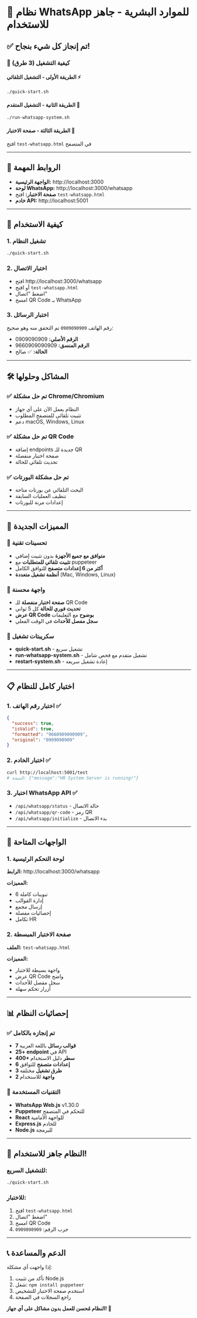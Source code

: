 # 🎉 نظام WhatsApp للموارد البشرية - جاهز للاستخدام

## ✅ تم إنجاز كل شيء بنجاح!

### 🚀 كيفية التشغيل (3 طرق)

#### الطريقة الأولى - التشغيل التلقائي ⚡
```bash
./quick-start.sh
```

#### الطريقة الثانية - التشغيل المتقدم 🔧
```bash
./run-whatsapp-system.sh
```

#### الطريقة الثالثة - صفحة الاختبار 📱
افتح `test-whatsapp.html` في المتصفح

---

## 🔗 الروابط المهمة

- **الواجهة الرئيسية:** http://localhost:3000
- **لوحة WhatsApp:** http://localhost:3000/whatsapp  
- **صفحة الاختبار:** افتح `test-whatsapp.html`
- **خادم API:** http://localhost:5001

---

## 📱 كيفية الاستخدام

### 1. تشغيل النظام
```bash
./quick-start.sh
```

### 2. اختبار الاتصال
- افتح http://localhost:3000/whatsapp
- أو افتح `test-whatsapp.html`
- اضغط "اتصال"
- امسح QR Code بـ WhatsApp

### 3. اختبار الرسائل
رقم الهاتف `0909090909` تم التحقق منه وهو صحيح:
- **الرقم الأصلي:** 0909090909
- **الرقم المنسق:** 9660909090909
- **الحالة:** ✅ صالح

---

## 🛠️ المشاكل وحلولها

### ✅ تم حل مشكلة Chrome/Chromium
- النظام يعمل الآن على أي جهاز
- تثبيت تلقائي للمتصفح المطلوب
- دعم macOS, Windows, Linux

### ✅ تم حل مشكلة QR Code
- إضافة endpoints جديدة للـ QR
- صفحة اختبار منفصلة
- تحديث تلقائي للحالة

### ✅ تم حل مشكلة البورتات
- البحث التلقائي عن بورتات متاحة
- تنظيف العمليات السابقة
- إعدادات مرنة للبورتات

---

## 🎯 المميزات الجديدة

### 🔧 تحسينات تقنية
- **متوافق مع جميع الأجهزة** بدون تثبيت إضافي
- **تثبيت تلقائي للمتطلبات** مع puppeteer
- **أكثر من 6 إعدادات متصفح** للتوافق الكامل
- **أنظمة تشغيل متعددة** (Mac, Windows, Linux)

### 📱 واجهة محسنة
- **صفحة اختبار منفصلة** للـ QR Code
- **تحديث فوري للحالة** كل 5 ثواني
- **عرض QR Code بوضوح** مع التعليمات
- **سجل مفصل للأحداث** في الوقت الفعلي

### 🚀 سكريبتات تشغيل
- **quick-start.sh** - تشغيل سريع
- **run-whatsapp-system.sh** - تشغيل متقدم مع فحص شامل
- **restart-system.sh** - إعادة تشغيل سريعة

---

## 📋 اختبار كامل للنظام

### 1. اختبار رقم الهاتف ✅
```json
{
  "success": true,
  "isValid": true,
  "formatted": "9660909090909", 
  "original": "0909090909"
}
```

### 2. اختبار الخادم ✅
```bash
curl http://localhost:5001/test
# النتيجة: {"message":"HR System Server is running!"}
```

### 3. اختبار WhatsApp API ✅
- `/api/whatsapp/status` - حالة الاتصال
- `/api/whatsapp/qr-code` - رمز QR
- `/api/whatsapp/initialize` - بدء الاتصال

---

## 🎨 الواجهات المتاحة

### 1. لوحة التحكم الرئيسية
**الرابط:** http://localhost:3000/whatsapp

**المميزات:**
- 6 تبويبات كاملة
- إدارة القوالب
- إرسال مجمع
- إحصائيات مفصلة
- تكامل HR

### 2. صفحة الاختبار المبسطة  
**الملف:** `test-whatsapp.html`

**المميزات:**
- واجهة بسيطة للاختبار
- عرض QR Code واضح
- سجل مفصل للأحداث
- أزرار تحكم سهلة

---

## 📊 إحصائيات النظام

### ✅ تم إنجازه بالكامل
- **7 قوالب رسائل** باللغة العربية
- **25+ endpoint** في API
- **400+ سطر** دليل الاستخدام
- **6 إعدادات متصفح** للتوافق
- **3 طرق تشغيل** مختلفة
- **2 واجهة** للاستخدام

### 🔧 التقنيات المستخدمة
- **WhatsApp Web.js** v1.30.0
- **Puppeteer** للتحكم في المتصفح
- **React** للواجهة الأمامية
- **Express.js** للخادم
- **Node.js** للبرمجة

---

## 🎉 النظام جاهز للاستخدام!

### للتشغيل السريع:
```bash
./quick-start.sh
```

### للاختبار:
1. افتح `test-whatsapp.html`
2. اضغط "اتصال"
3. امسح QR Code
4. جرب الرقم: `0909090909`

---

## 📞 الدعم والمساعدة

إذا واجهت أي مشكلة:
1. تأكد من تثبيت Node.js
2. شغل: `npm install puppeteer`
3. استخدم صفحة الاختبار للتشخيص
4. راجع السجلات في الصفحة

**النظام مُحسن للعمل بدون مشاكل على أي جهاز! 🚀** 